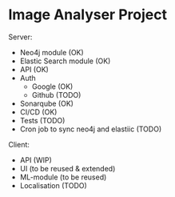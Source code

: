 # Image Analyser Project

Server:
- Neo4j module (OK)
- Elastic Search module (OK)
- API (OK)
- Auth
  - Google (OK)
  - Github (TODO)
- Sonarqube (OK)
- CI/CD (OK)
- Tests (TODO)
- Cron job to sync neo4j and elastiic (TODO)

Client:
- API (WIP)
- UI (to be reused & extended)
- ML-module (to be reused)
- Localisation (TODO)
